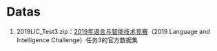 # Datas
1. 2019LIC_Test3.zip：[2019年语言与智能技术竞赛](http://lic2019.ccf.org.cn/kg)（2019 Language and Intelligence Challenge）任务3的官方数据集